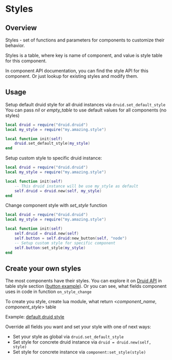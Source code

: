# Styles

## Overview
Styles - set of functions and parameters for components to customize their behavior.

Styles is a table, where key is name of component, and value is style table for this component.

In component API documentation, you can find the style API for this component. Or just lookup for existing styles and modify them.

## Usage
Setup default druid style for all druid instances via `druid.set_default_style`
You can pass _nil_ or _empty_table_ to use default values for all components (no styles)
```lua
local druid = require("druid.druid")
local my_style = require("my.amazing.style")

local function init(self)
	druid.set_default_style(my_style)
end
```

Setup custom style to specific druid instance:
```lua
local druid = require("druid.druid")
local my_style = require("my.amazing.style")

local function init(self)
	-- This druid instance will be use my_style as default
	self.druid = druid.new(self, my_style)
end
```

Change component style with _set_style_ function
```lua
local druid = require("druid.druid")
local my_style = require("my.amazing.style")

local function init(self)
	self.druid = druid.new(self)
	self.button = self.druid:new_button(self, "node")
	-- Setup custom style for specific component
	self.button:set_style(my_style)
end
```


## Create your own styles

The most components have their styles. You can explore it on [Druid API](https://insality.github.io/druid/) in table style section ([button example](https://insality.github.io/druid/modules/druid.button.html#Style)). Or you can see, what fields component uses in code in function `on_style_change`

To create you style, create lua module, what return <_component_name_, _component_style_> table

Example: [default druid style](https://github.com/Insality/druid/blob/develop/druid/styles/default/style.lua)

Override all fields you want and set your style with one of next ways:

- Set your style as global via `druid.set_default_style`
- Set style for concrete druid instance via `druid = druid.new(self, style)`
- Set style for concrete instance via `component:set_style(style)`